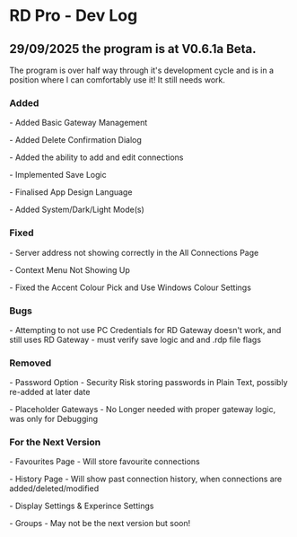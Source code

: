 <h1>RD Pro - Dev Log</h1>
<h2>29/09/2025 the program is at V0.6.1a Beta.</h2>
<p>The program is over half way through it's development cycle and is in a position where I can comfortably use it! It still needs work.</p>
<h3>Added</h3>
<p>- Added Basic Gateway Management</p>
<p>- Added Delete Confirmation Dialog</p>
<p>- Added the ability to add and edit connections</p>
<p>- Implemented Save Logic</p>
<p>- Finalised App Design Language</p>
<p>- Added System/Dark/Light Mode(s)</p>
<h3>Fixed</h3>
<p>- Server address not showing correctly in the All Connections Page</p>
<p>- Context Menu Not Showing Up</p>
<p>- Fixed the Accent Colour Pick and Use Windows Colour Settings</p>
<h3>Bugs</h3>
<p>- Attempting to not use PC Credentials for RD Gateway doesn't work, and still uses RD Gateway - must verify save logic and and .rdp file flags</p>
<h3>Removed</h3>
<p>- Password Option - Security Risk storing passwords in Plain Text, possibly re-added at later date</p>
<p>- Placeholder Gateways - No Longer needed with proper gateway logic, was only for Debugging</p>
<h3>For the Next Version</h3>
<p>- Favourites Page - Will store favourite connections</p>
<p>- History Page - Will show past connection history, when connections are added/deleted/modified</p>
<p>- Display Settings & Experince Settings</p>
<p>- Groups - May not be the next version but soon!</p>
